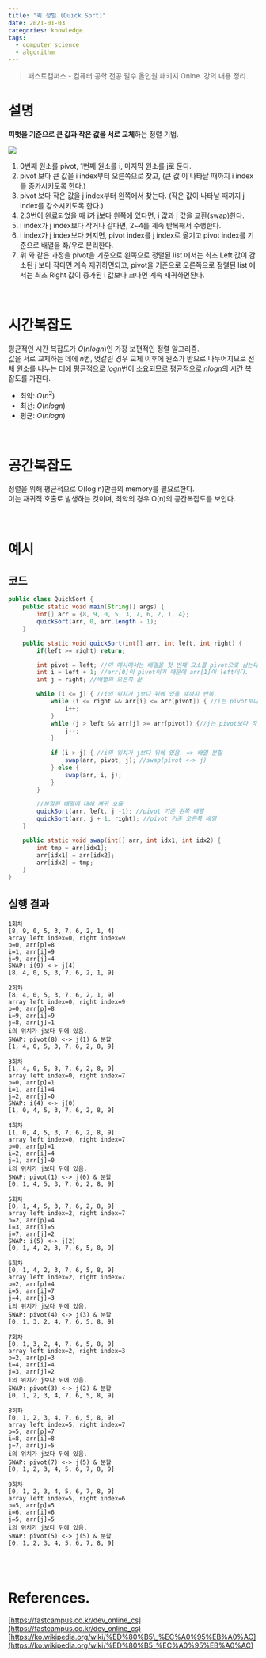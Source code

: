 ```yaml
---
title: "퀵 정렬 (Quick Sort)"
date: 2021-01-03
categories: knowledge
tags:
  - computer science
  - algorithm
---
```

> 패스트캠퍼스 - 컴퓨터 공학 전공 필수 올인원 패키지 Onlne. 강의 내용 정리.

# 설명

**피벗을 기준으로 큰 값과 작은 값을 서로 교체**하는 정렬 기법.

<img src="{{ site.url }}{{ site.baseurl }}/assets/images/2021/0103/Sorting_quicksort_anim.gif"/><br>

1. 0번째 원소를 pivot, 1번째 원소를 i, 마지막 원소를 j로 둔다.
2. pivot 보다 큰 값을 i index부터 오른쪽으로 찾고, (큰 값 이 나타날 때까지 i index를 증가시키도록 한다.)
3. pivot 보다 작은 값을 j index부터 왼쪽에서 찾는다. (작은 값이 나타날 때까지 j index를 감소시키도록 한다.)
4. 2,3번이 완료되었을 때 i가 j보다 왼쪽에 있다면, i 값과 j 값을 교환(swap)한다.
5. i index가 j index보다 작거나 같다면, 2~4를 계속 반복해서 수행한다.
6. i index가 j index보다 커지면, pivot index를 j index로 옮기고 pivot index를 기준으로 배열을 좌/우로 분리한다.
7. 위 와 같은 과정을 pivot을 기준으로 왼쪽으로 정렬된 list 에서는 최초 Left 값이 감소된 j 보다 작다면 계속 재귀하면되고, pivot을 기준으로 오른쪽으로 정렬된 list 에서는 최초 Right 값이 증가된 i 값보다 크다면 계속 재귀하면된다.


<br>

# 시간복잡도

평균적인 시간 복잡도가 $O(nlogn)$인 가장 보편적인 정렬 알고리즘.  
값을 서로 교체하는 데에 $n$번, 엇갈린 경우 교체 이후에 원소가 반으로 나누어지므로 전체 원소를 나누는 데에 평균적으로 $logn$번이 소요되므로 평균적으로 $nlogn$의 시간 복잡도를 가진다.
- 최악: $O(n^2)$
- 최선: $O(nlogn)$
- 평균: $O(nlogn)$

<br>

# 공간복잡도

정렬을 위해 평균적으로 O(log n)만큼의 memory를 필요로한다.  
이는 재귀적 호출로 발생하는 것이며, 최악의 경우 O(n)의 공간복잡도를 보인다.

<br>

# 예시

## 코드

```java
public class QuickSort {
    public static void main(String[] args) {
        int[] arr = {8, 9, 0, 5, 3, 7, 6, 2, 1, 4};
        quickSort(arr, 0, arr.length - 1);
    }

    public static void quickSort(int[] arr, int left, int right) {
        if(left >= right) return;

        int pivot = left; //이 예시에서는 배열을 첫 번째 요소를 pivot으로 삼는다.
        int i = left + 1; //arr[0]이 pivot이기 때문에 arr[1]이 left이다.
        int j = right; //배열의 오른쪽 끝

        while (i <= j) { //i의 위치가 j보다 뒤에 있을 때까지 반복.
            while (i <= right && arr[i] <= arr[pivot]) { //i는 pivot보다 큰 값을 찾으면 멈춘다.
                i++;
            }
            while (j > left && arr[j] >= arr[pivot]) {//j는 pivot보다 작은 값을 찾으면 멈춘다.
                j--;
            }
            
            if (i > j) { //i의 위치가 j보다 뒤에 있음. => 배열 분할
                swap(arr, pivot, j); //swap(pivot <-> j) 
            } else {
                swap(arr, i, j);
            }
        }

        //분할된 배열에 대해 재귀 호출
        quickSort(arr, left, j -1); //pivot 기준 왼쪽 배열
        quickSort(arr, j + 1, right); //pivot 기준 오른쪽 배열
    }

    public static void swap(int[] arr, int idx1, int idx2) {
        int tmp = arr[idx1];
        arr[idx1] = arr[idx2];
        arr[idx2] = tmp;
    }
}
```

## 실행 결과

```
1회차
[8, 9, 0, 5, 3, 7, 6, 2, 1, 4]
array left index=0, right index=9
p=0, arr[p]=8
i=1, arr[i]=9
j=9, arr[j]=4
SWAP: i(9) <-> j(4)
[8, 4, 0, 5, 3, 7, 6, 2, 1, 9]

2회차
[8, 4, 0, 5, 3, 7, 6, 2, 1, 9]
array left index=0, right index=9
p=0, arr[p]=8
i=9, arr[i]=9
j=8, arr[j]=1
i의 위치가 j보다 뒤에 있음.
SWAP: pivot(8) <-> j(1) & 분할
[1, 4, 0, 5, 3, 7, 6, 2, 8, 9]

3회차
[1, 4, 0, 5, 3, 7, 6, 2, 8, 9]
array left index=0, right index=7
p=0, arr[p]=1
i=1, arr[i]=4
j=2, arr[j]=0
SWAP: i(4) <-> j(0)
[1, 0, 4, 5, 3, 7, 6, 2, 8, 9]

4회차
[1, 0, 4, 5, 3, 7, 6, 2, 8, 9]
array left index=0, right index=7
p=0, arr[p]=1
i=2, arr[i]=4
j=1, arr[j]=0
i의 위치가 j보다 뒤에 있음.
SWAP: pivot(1) <-> j(0) & 분할
[0, 1, 4, 5, 3, 7, 6, 2, 8, 9]

5회차
[0, 1, 4, 5, 3, 7, 6, 2, 8, 9]
array left index=2, right index=7
p=2, arr[p]=4
i=3, arr[i]=5
j=7, arr[j]=2
SWAP: i(5) <-> j(2)
[0, 1, 4, 2, 3, 7, 6, 5, 8, 9]

6회차
[0, 1, 4, 2, 3, 7, 6, 5, 8, 9]
array left index=2, right index=7
p=2, arr[p]=4
i=5, arr[i]=7
j=4, arr[j]=3
i의 위치가 j보다 뒤에 있음.
SWAP: pivot(4) <-> j(3) & 분할
[0, 1, 3, 2, 4, 7, 6, 5, 8, 9]

7회차
[0, 1, 3, 2, 4, 7, 6, 5, 8, 9]
array left index=2, right index=3
p=2, arr[p]=3
i=4, arr[i]=4
j=3, arr[j]=2
i의 위치가 j보다 뒤에 있음.
SWAP: pivot(3) <-> j(2) & 분할
[0, 1, 2, 3, 4, 7, 6, 5, 8, 9]

8회차
[0, 1, 2, 3, 4, 7, 6, 5, 8, 9]
array left index=5, right index=7
p=5, arr[p]=7
i=8, arr[i]=8
j=7, arr[j]=5
i의 위치가 j보다 뒤에 있음.
SWAP: pivot(7) <-> j(5) & 분할
[0, 1, 2, 3, 4, 5, 6, 7, 8, 9]

9회차
[0, 1, 2, 3, 4, 5, 6, 7, 8, 9]
array left index=5, right index=6
p=5, arr[p]=5
i=6, arr[i]=6
j=5, arr[j]=5
i의 위치가 j보다 뒤에 있음.
SWAP: pivot(5) <-> j(5) & 분할
[0, 1, 2, 3, 4, 5, 6, 7, 8, 9]
```


<br>
<br>

# References.
[https://fastcampus.co.kr/dev_online_cs](https://fastcampus.co.kr/dev_online_cs)  
[https://ko.wikipedia.org/wiki/%ED%80%B5\_%EC%A0%95%EB%A0%AC](https://ko.wikipedia.org/wiki/%ED%80%B5_%EC%A0%95%EB%A0%AC)